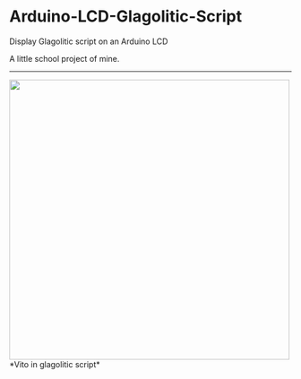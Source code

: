 # Arduino-LCD-Glagolitic-Script
Display Glagolitic script on an Arduino LCD

A little school project of mine.

<hr>

<img src="https://user-images.githubusercontent.com/73427833/170783680-3698e122-7dc6-4cf9-aa65-026aa0ae779d.jpg" width="500">
*Vito in glagolitic script*
